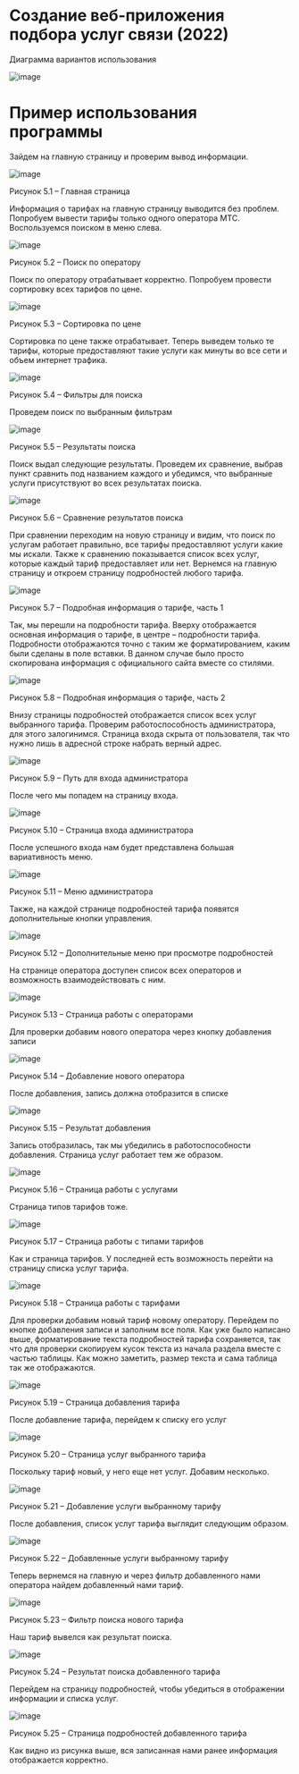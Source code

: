 # Создание веб-приложения подбора услуг связи (2022)

Диаграмма вариантов использования

![image](https://github.com/Evgescha/Diploma---Selection-of-communication-services/assets/38140129/848caf46-fd83-4e27-9954-b816914d294b)

# Пример использования программы

Зайдем на главную страницу и проверим вывод информации.

 ![image](https://github.com/Evgescha/Diploma---Selection-of-communication-services/assets/38140129/241b5235-0bad-49d7-9f0f-acb500bbd8b6)

Рисунок 5.1 – Главная страница

Информация о тарифах на главную страницу выводится без проблем. Попробуем вывести тарифы только одного оператора МТС. Воспользуемся поиском в меню слева.
 
 ![image](https://github.com/Evgescha/Diploma---Selection-of-communication-services/assets/38140129/ed7a801f-8d99-4c1d-b217-0b130f940828)

Рисунок 5.2 – Поиск по оператору

Поиск по оператору отрабатывает корректно. Попробуем провести сортировку всех тарифов по цене.

 ![image](https://github.com/Evgescha/Diploma---Selection-of-communication-services/assets/38140129/0cb054b5-629e-453b-8628-7d3e0f8e6f4f)

Рисунок 5.3 – Сортировка по цене

Сортировка по цене также отрабатывает. Теперь выведем только те тарифы, которые предоставляют такие услуги как минуты во все сети  и объем интернет трафика.
 
 ![image](https://github.com/Evgescha/Diploma---Selection-of-communication-services/assets/38140129/6d74bf3b-f139-49b1-bc91-c5dacb3b1dc7)

Рисунок 5.4 – Фильтры для поиска

Проведем поиск по выбранным фильтрам
 
 ![image](https://github.com/Evgescha/Diploma---Selection-of-communication-services/assets/38140129/651405b4-1f51-4af5-a4ef-7f0429006248)

Рисунок 5.5 – Результаты поиска

Поиск выдал следующие результаты. Проведем их сравнение, выбрав пункт сравнить под названием каждого и убедимся, что выбранные услуги присутствуют во всех результатах поиска.
 
 ![image](https://github.com/Evgescha/Diploma---Selection-of-communication-services/assets/38140129/97a80cd9-7b91-418b-8d02-5f086abd2f32)

Рисунок 5.6 – Сравнение результатов поиска

При сравнении переходим на новую страницу и видим, что поиск по услугам работает правильно, все тарифы предоставляют услуги какие мы искали. Также к сравнению показывается список всех услуг, которые каждый тариф предоставляет или нет.
Вернемся на главную страницу и откроем страницу подробностей любого тарифа.
 
 ![image](https://github.com/Evgescha/Diploma---Selection-of-communication-services/assets/38140129/8182a21e-7cba-4d41-a438-98c2fec7127e)

Рисунок 5.7 – Подробная информация о тарифе, часть 1

Так, мы перешли на подробности тарифа. Вверху отображается основная информация о тарифе, в центре – подробности тарифа. Подробности отображаются точно с таким же форматированием, каким были сделаны в поле вставки. В данном случае было просто скопирована информация с официального сайта вместе со стилями.
 
 ![image](https://github.com/Evgescha/Diploma---Selection-of-communication-services/assets/38140129/d883f37b-7e05-4fb6-8ba8-59c22ee5f073)

Рисунок 5.8 – Подробная информация о тарифе, часть 2

Внизу страницы подробностей отображается список всех услуг выбранного тарифа.
Проверим работоспособность администратора, для этого залогинимся. Страница входа скрыта от пользователя, так что нужно лишь в адресной строке набрать верный адрес.

 ![image](https://github.com/Evgescha/Diploma---Selection-of-communication-services/assets/38140129/d3e22d3a-cad8-407a-8067-e3d1cf15b67f)

Рисунок 5.9 – Путь для входа администратора

После чего мы попадем на страницу входа.

 ![image](https://github.com/Evgescha/Diploma---Selection-of-communication-services/assets/38140129/ad7d02ff-acab-4035-8d25-71923b00d83e)

Рисунок 5.10 – Страница входа администратора

После успешного входа нам будет представлена большая вариативность меню.

 ![image](https://github.com/Evgescha/Diploma---Selection-of-communication-services/assets/38140129/c0cb172a-9cb0-4b21-99d6-b3248e8655ee)

Рисунок 5.11 – Меню администратора

Также, на каждой странице подробностей тарифа появятся дополнительные кнопки управления.

 ![image](https://github.com/Evgescha/Diploma---Selection-of-communication-services/assets/38140129/8898dab1-de6c-44db-bb5a-52528735fb46)

Рисунок 5.12 – Дополнительные меню при просмотре подробностей

На странице оператора доступен список всех операторов и возможность взаимодействовать с ним.

 ![image](https://github.com/Evgescha/Diploma---Selection-of-communication-services/assets/38140129/63b64fce-a2f0-4d5b-8f09-f2173e4c5070)

Рисунок 5.13 – Страница работы с операторами

Для проверки добавим нового оператора через кнопку добавления записи
 
 ![image](https://github.com/Evgescha/Diploma---Selection-of-communication-services/assets/38140129/f3097fba-b964-4baf-8518-6d9fd7c0ab0c)

Рисунок 5.14 – Добавление нового оператора

После добавления, запись должна отобразится в списке
 
 ![image](https://github.com/Evgescha/Diploma---Selection-of-communication-services/assets/38140129/8eadb034-cd3b-441d-a46a-18a105637eb3)

Рисунок 5.15 – Результат добавления

Запись отобразилась, так мы убедились в работоспособности добавления. Страница услуг работает тем же образом.
 
 ![image](https://github.com/Evgescha/Diploma---Selection-of-communication-services/assets/38140129/5e2a6ed5-9ee3-4fa1-b92d-94e887913b43)

Рисунок 5.16 – Страница работы с услугами

Страница типов тарифов тоже.
 
 ![image](https://github.com/Evgescha/Diploma---Selection-of-communication-services/assets/38140129/cc019f49-4cae-40fb-b81a-1f4f47ed7d1a)

Рисунок 5.17 – Страница работы с типами тарифов

Как и страница тарифов. У последней есть возможность перейти на страницу списка услуг тарифа.

 ![image](https://github.com/Evgescha/Diploma---Selection-of-communication-services/assets/38140129/bc7292c0-fcf7-43f0-afde-f27a0a1b6e72)

Рисунок 5.18 – Страница работы с тарифами

Для проверки добавим новый тариф новому оператору. Перейдем по кнопке добавления записи и заполним все поля. Как уже было написано выше, форматирование текста подробностей тарифа сохраняется, так что для проверки скопируем кусок текста из начала раздела вместе с частью таблицы. Как можно заметить, размер текста и сама таблица так же отображаются.

 ![image](https://github.com/Evgescha/Diploma---Selection-of-communication-services/assets/38140129/825ef71b-4789-4d30-ac6e-53cac30e6623)

Рисунок 5.19 – Страница добавления тарифа

После добавление тарифа, перейдем к списку его услуг

 ![image](https://github.com/Evgescha/Diploma---Selection-of-communication-services/assets/38140129/97d916b2-19b4-48c9-9b0f-fd7c485d65a0)

Рисунок 5.20 – Страница услуг выбранного тарифа

Поскольку тариф новый, у него еще нет услуг. Добавим несколько.
 
 ![image](https://github.com/Evgescha/Diploma---Selection-of-communication-services/assets/38140129/229e115f-12c2-49c3-a98a-014f62489ba9)

Рисунок 5.21 – Добавление услуги выбранному тарифу

После добавления, список услуг тарифа выглядит следующим образом.

 ![image](https://github.com/Evgescha/Diploma---Selection-of-communication-services/assets/38140129/3e7a6654-a04e-46c6-9604-ba270ff8fe82)

Рисунок 5.22 – Добавленные услуги выбранному тарифу

Теперь вернемся на главную и через фильтр добавленного нами оператора найдем добавленный нами тариф.
 
 ![image](https://github.com/Evgescha/Diploma---Selection-of-communication-services/assets/38140129/8857e22f-0cb3-4708-989b-a78fe8ce0f40)

Рисунок 5.23 – Фильтр поиска нового тарифа

Наш тариф вывелся как результат поиска.

 ![image](https://github.com/Evgescha/Diploma---Selection-of-communication-services/assets/38140129/40987370-986b-4c20-b786-7a3e0bf92934)

Рисунок 5.24 – Результат поиска добавленного тарифа

Перейдем на страницу подробностей, чтобы убедиться в отображении информации и списка услуг.
 
 ![image](https://github.com/Evgescha/Diploma---Selection-of-communication-services/assets/38140129/90d53c48-cb64-4fad-b195-6476baff5fe5)

Рисунок 5.25 – Страница подробностей добавленного тарифа

Как видно из рисунка выше, вся записанная нами ранее информация отображается корректно.


